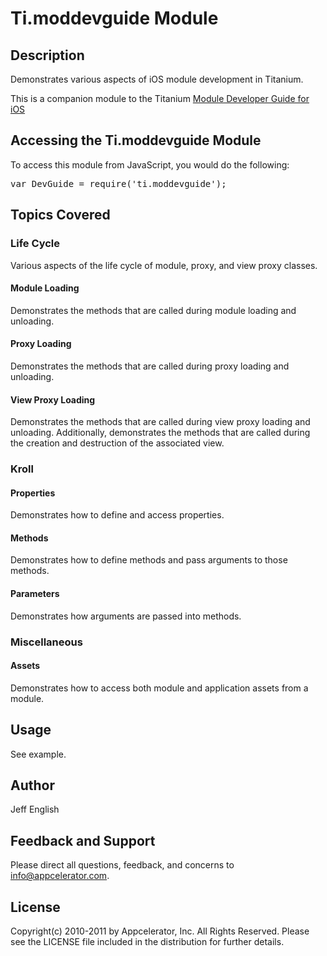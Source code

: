 # Ti.moddevguide Module

## Description

Demonstrates various aspects of iOS module development in Titanium.

This is a companion module to the Titanium [Module Developer Guide for iOS](http://wiki.appcelerator.org/display/guides/Module+Developer+Guide+for+iOS)

## Accessing the Ti.moddevguide Module

To access this module from JavaScript, you would do the following:

<pre>var DevGuide = require('ti.moddevguide');</pre>

## Topics Covered

### Life Cycle

Various aspects of the life cycle of module, proxy, and view proxy classes.

#### Module Loading

Demonstrates the methods that are called during module loading and unloading.

#### Proxy Loading

Demonstrates the methods that are called during proxy loading and unloading.

#### View Proxy Loading

Demonstrates the methods that are called during view proxy loading and unloading. Additionally, demonstrates the methods that are called during the creation and destruction of the associated view.

### Kroll

#### Properties

Demonstrates how to define and access properties.

#### Methods

Demonstrates how to define methods and pass arguments to those methods.

#### Parameters

Demonstrates how arguments are passed into methods.

### Miscellaneous

#### Assets

Demonstrates how to access both module and application assets from a module.

## Usage

See example.

## Author

Jeff English

## Feedback and Support

Please direct all questions, feedback, and concerns to [info@appcelerator.com](mailto:info@appcelerator.com?subject=iOS%20moddevguide%20Module).

## License

Copyright(c) 2010-2011 by Appcelerator, Inc. All Rights Reserved. Please see the LICENSE file included in the distribution for further details.
